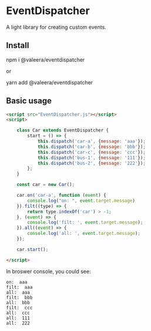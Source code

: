# EventDispatcher

A light library for creating custom events.

## Install

npm i @valeera/eventdispatcher

or

yarn add @valeera/eventdispatcher

## Basic usage

```html
<script src="EventDispatcher.js"></script>
<script>

	class Car extends EventDispatcher {
        start = () => {
            this.dispatch('car-a', {message: 'aaa'});
            this.dispatch('car-b', {message: 'bbb'});
            this.dispatch('car-c', {message: 'ccc'});
            this.dispatch('bus-1', {message: '111'});
            this.dispatch('bus-2', {message: '222'});
        };
    }

    const car = new Car();

    car.on('car-a', function (event) {
        console.log("on: ", event.target.message)
    }).filt((type) => {
        return type.indexOf('car') > -1;
    }, (event) => {
        console.log('filt: ', event.target.message);
    }).all((event) => {
        console.log('all: ', event.target.message);
    });

    car.start();

</script>
```

In broswer console, you could see:
```
on:  aaa
filt:  aaa
all:  aaa
filt:  bbb
all:  bbb
filt:  ccc
all:  ccc
all:  111
all:  222
```
